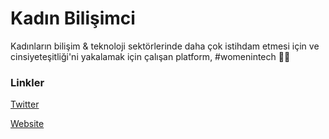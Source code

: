 # Kadın Bilişimci

Kadınların bilişim & teknoloji sektörlerinde daha çok istihdam etmesi için ve cinsiyeteşitliği'ni yakalamak için çalışan platform, #womenintech 💪🏻

### Linkler
[Twitter](https://twitter.com/kadinbilisimci)

[Website](kadinbilisimci.com)